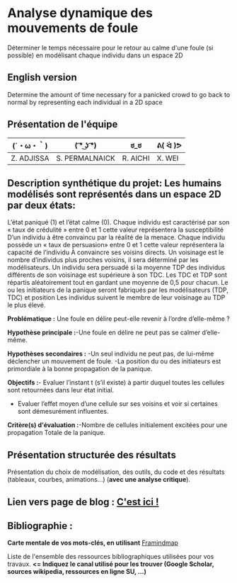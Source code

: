 # Analyse dynamique des mouvements de foule

Déterminer le temps nécessaire pour le retour au calme d'une foule (si possible) en modélisant chaque individu dans un espace 2D

## English version

Determine the amount of time necessary for a panicked crowd to go back to normal by representing each individual in a 2D space
## Présentation de l'équipe

|(´・ω・｀)| ( ͡° ͜ʖ ͡°) | ಠ_ಠ | ᕕ( ᐛ )ᕗ |
|-----|--|--|--|
| Z. ADJISSA | 	S. PERMALNAICK |	R. AICHI |	X. WEI |






## Description synthétique du projet: Les humains modélisés sont représentés dans un espace 2D par deux états:
L’état paniqué (1) et l’état calme (0).
Chaque individu est caractérisé par son « taux de crédulité » entre 0 et 1 cette valeur représentera la susceptibilité
D’un individu à être convaincu par la réalité de la menace.
Chaque individu possède un « taux de persuasion» entre 0 et 1 cette valeur représentera la capacité de l’individu
À convaincre ses voisins directs.
Un voisinage est le nombre d’individus plus proches voisins, il sera déterminé par les modélisateurs.
Un individu sera persuadé si la moyenne TDP des individus différents de son voisinage est supérieure à son TDC.
Les TDC et TDP sont répartis aléatoirement tout en gardant une moyenne de 0,5 pour chacun.
Le ou les initiateurs de la panique seront fabriqués par les modélisateurs (TDP, TDC) et position
Les individus suivent le membre de leur voisinage au TDP le plus élevé.

**Problématique :** Une foule en délire peut-elle revenir à l’ordre d’elle-même ?

**Hypothèse principale :**-Une foule en délire ne peut pas se calmer d’elle-même.

**Hypothèses secondaires :** -Un seul individu ne peut pas, de lui-même déclencher un mouvement de foule.
-La position du ou des initiateurs est primordiale à la bonne propagation de la panique.

**Objectifs :**- Evaluer l’instant t (s’il existe) à partir duquel toutes les cellules sont retournées dans leur état initial.
- Evaluer l’effet moyen d’une cellule sur ses voisins et voir si certaines sont démesurément influentes.


**Critère(s) d'évaluation :**-Nombre de cellules initialement excitées pour une propagation
Totale de la panique.




## Présentation structurée des résultats

Présentation du choix de modélisation, des outils, du code et des résultats (tableaux, courbes, animations...) (**avec une analyse critique**).

## Lien vers page de blog : <a href="blog.html"> C'est ici ! </a>

## Bibliographie :

**Carte mentale de vos mots-clés, en utilisant** <a href="https://framindmap.org/mindmaps/index.html">Framindmap </a> 

Liste de l'ensemble des ressources bibliographiques utilisées pour vos travaux. **<= Indiquez le canal utilisé pour les trouver (Google Scholar, sources wikipedia, ressources en ligne SU, ...)**
